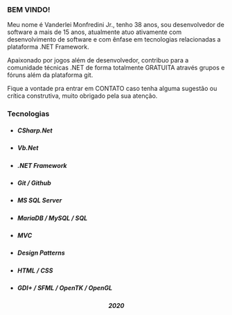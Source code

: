 ### BEM VINDO!

Meu nome é Vanderlei Monfredini Jr., tenho 38 anos, sou desenvolvedor de software a mais de 15 anos, atualmente atuo ativamente com desenvolvimento de software e com ênfase em tecnologias relacionadas a plataforma .NET Framework.

Apaixonado por jogos além de desenvolvedor, contribuo para a comunidade técnicas .NET de forma totalmente GRATUITA através grupos e fóruns além da plataforma git.

Fique a vontade pra entrar em CONTATO caso tenha alguma sugestão ou crítica construtiva, muito obrigado pela sua atenção.

### Tecnologias
<!--ts-->
   * ##### CSharp.Net
   * ##### Vb.Net
   * ##### .NET Framework
   * ##### Git / Github
   * ##### MS SQL Server
   * ##### MariaDB / MySQL / SQL
   * ##### MVC
   * ##### Design Patterns
   * ##### HTML / CSS
   * ##### GDI+ / SFML / OpenTK / OpenGL
<!--te-->




<h5 align="center">2020</h5>
